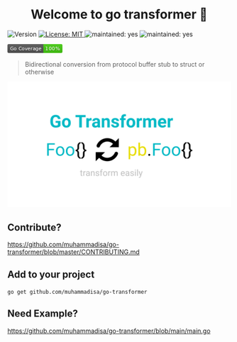 <h1 align="center">Welcome to go transformer 👋</h1>
<p>
  <img alt="Version" src="https://img.shields.io/badge/version-1.0.0-blue.svg?cacheSeconds=2592000" />
  <a href="#" target="_blank">
    <img alt="License: MIT" src="https://img.shields.io/badge/License-MIT-yellow.svg" />
  </a>
  <img alt="maintained: yes" src="https://img.shields.io/badge/Maintained-Yes-green.svg" />
  <img alt="maintained: yes" src="https://travis-ci.com/muhammadisa/go-transformer.svg?branch=main" />
</p>

![go transformer](coverage_badge.png)

> Bidirectional conversion from protocol buffer stub to struct or otherwise

![go transformer](img.png)

## Contribute?

https://github.com/muhammadisa/go-transformer/blob/master/CONTRIBUTING.md

## Add to your project

`go get github.com/muhammadisa/go-transformer`

## Need Example?

https://github.com/muhammadisa/go-transformer/blob/main/main.go
